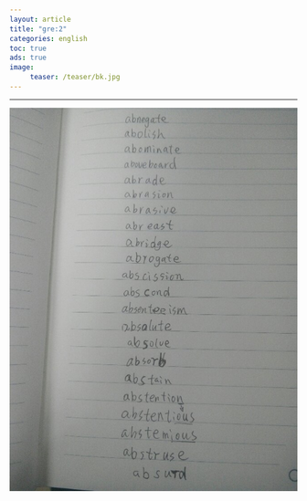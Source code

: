 ```yaml
---
layout: article
title: "gre:2"
categories: english
toc: true
ads: true
image:
     teaser: /teaser/bk.jpg
---
```


---


![3](https://github.com/storage201602/storage201602/blob/master/myhome2016/_posts/english/2016-02-23-1527english.md/0223_18.jpg?raw=true)